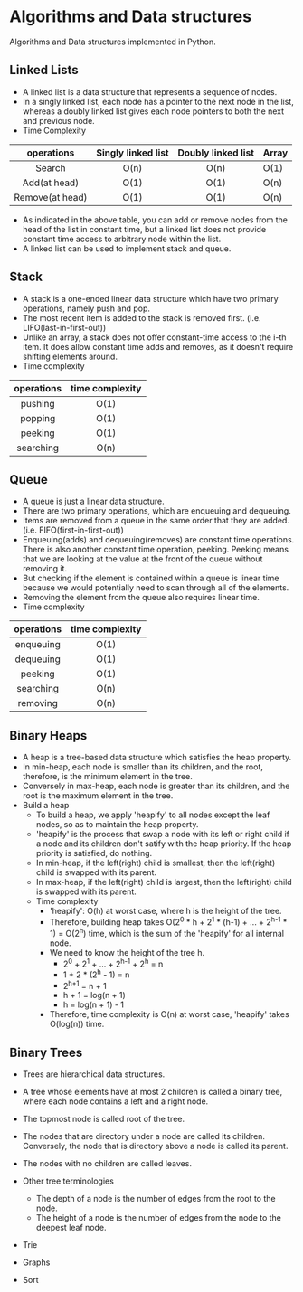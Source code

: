 # Algorithms and Data structures

Algorithms and Data structures implemented in Python.

## Linked Lists

* A linked list is a data structure that represents a sequence of nodes.
* In a singly linked list, each node has a pointer to the next node in the list, whereas a doubly linked list gives each node pointers to both the next and previous node.
* Time Complexity

| operations      | Singly linked list | Doubly linked list | Array |
| :-------------: | :----------------: | :----------------: | ----- |
| Search          | O(n)               | O(n)               | O(1)  |
| Add(at head)    | O(1)               | O(1)               | O(n)  |
| Remove(at head) | O(1)               | O(1)               | O(n)  |

* As indicated in the above table, you can add or remove nodes from the head of the list in constant time, but a linked list does not provide constant time access to arbitrary node within the list.
* A linked list can be used to implement stack and queue.

## Stack

* A stack is a one-ended linear data structure which have two primary operations, namely push and pop.
* The most recent item is added to the stack is removed first. (i.e. LIFO(last-in-first-out))
* Unlike an array, a stack does not offer constant-time access to the i-th item. It does allow constant time adds and removes, as it doesn't require shifting elements around.
* Time complexity

| operations | time complexity |
| :--------: | :-------------: |
| pushing    | O(1)            |
| popping    | O(1)            |
| peeking    | O(1)            |
| searching  | O(n)            |

## Queue

* A queue is just a linear data structure.
* There are two primary operations, which are enqueuing and dequeuing.
* Items are removed from a queue in the same order that they are added. (i.e. FIFO(first-in-first-out))
* Enqueuing(adds) and dequeuing(removes) are constant time operations. There is also another constant time operation, peeking. Peeking means that we are looking at the value at the front of the queue without removing it.
* But checking if the element is contained within a queue is linear time because we would potentially need to scan through all of the elements.
* Removing the element from the queue also requires linear time.
* Time complexity

| operations | time complexity |
| :--------: | :-------------: |
| enqueuing  | O(1)            |
| dequeuing  | O(1)            |
| peeking    | O(1)            |
| searching  | O(n)            |
| removing   | O(n)            |

## Binary Heaps

* A heap is a tree-based data structure which satisfies the heap property.
* In min-heap, each node is smaller than its children, and the root, therefore, is the minimum element in the tree.
* Conversely in max-heap, each node is greater than its children, and the root is the maximum element in the tree.
* Build a heap
  * To build a heap, we apply 'heapify' to all nodes except the leaf nodes, so as to maintain the heap property.
  * 'heapify' is the process that swap a node with its left or right child if a node and its children don't satify with the heap priority. If the heap priority is satisfied, do nothing.
  * In min-heap, if the left(right) child is smallest, then the left(right) child is swapped with its parent.
  * In max-heap, if the left(right) child is largest, then the left(right) child is swapped with its parent.
  * Time complexity
    * 'heapify': O(h) at worst case, where h is the height of the tree.
    * Therefore, building heap takes O(2<sup>0</sup> * h + 2<sup>1</sup> * (h-1) + ... + 2<sup>h-1</sup> * 1) = O(2<sup>h</sup>) time, which is the sum of the 'heapify' for all internal node.
    * We need to know the height of the tree h.
      * 2<sup>0</sup> + 2<sup>1</sup> + ... + 2<sup>h-1</sup> + 2<sup>h</sup> = n
      * 1 + 2 * (2<sup>h</sup> - 1) = n
      * 2<sup>h+1</sup> = n + 1
      * h + 1 = log(n + 1)
      * h = log(n + 1) - 1
    * Therefore, time complexity is O(n) at worst case, 'heapify' takes O(log(n)) time.
    
## Binary Trees

* Trees are hierarchical data structures.
* A tree whose elements have at most 2 children is called a binary tree, where each node contains a left and a right node.
* The topmost node is called root of the tree.
* The nodes that are directory under a node are called its children. Conversely, the node that is directory above a node is called its parent.
* The nodes with no children are called leaves.
* Other tree terminologies
    * The depth of a node is the number of edges from the root to the node.
    * The height of a node is the number of edges from the node to the deepest leaf node.

* Trie
* Graphs
* Sort